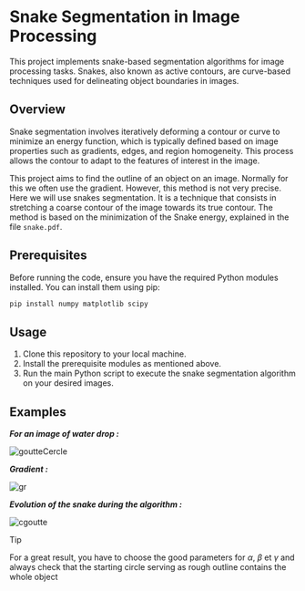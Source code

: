 # Snake Segmentation in Image Processing

This project implements snake-based segmentation algorithms for image processing tasks. Snakes, also known as active contours, are curve-based techniques used for delineating object boundaries in images.

## Overview

Snake segmentation involves iteratively deforming a contour or curve to minimize an energy function, which is typically defined based on image properties such as gradients, edges, and region homogeneity. This process allows the contour to adapt to the features of interest in the image.

This project aims to find the outline of an object on an image. Normally for this we often use the gradient. However, this method is not very precise. Here we will use snakes segmentation. It is a technique that consists in stretching a coarse contour of the image towards its true contour. The method is based on the minimization of the Snake energy, explained in the file `snake.pdf`.

## Prerequisites

Before running the code, ensure you have the required Python modules installed. You can install them using pip:
```bash
pip install numpy matplotlib scipy
```

## Usage

1. Clone this repository to your local machine.
2. Install the prerequisite modules as mentioned above.
3. Run the main Python script to execute the snake segmentation algorithm on your desired images.

## Examples

__*For an image of water drop :*__

![goutteCercle](https://github.com/Lxvxo/Snake-Segmentation-in-Image-Processing/assets/113984090/3d4c4343-ce9a-4fea-8383-e63c8c6b087a)

__*Gradient :*__

![gr](https://github.com/Lxvxo/Snake-Segmentation-in-Image-Processing/assets/113984090/803deebc-a3f8-4ec1-bd95-1f54fe3395e1)

__*Evolution of the snake during the algorithm :*__

![cgoutte](https://github.com/Lxvxo/Snake-Segmentation-in-Image-Processing/assets/113984090/6d2fe000-481e-43f8-82f7-85b7cf083205)


> [!TIP]
> For a great result, you have to choose the good parameters for $\alpha$, $\beta$ et $\gamma$ and always check that the starting circle serving as rough outline contains the whole object
